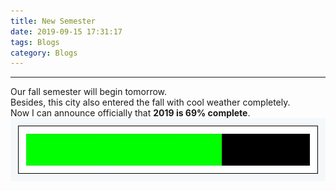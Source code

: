 ```yaml
---
title: New Semester
date: 2019-09-15 17:31:17
tags: Blogs
category: Blogs
---
```


- - - 
Our fall semester will begin tomorrow.<br>
Besides, this city also entered the fall with cool weather completely.<br>
Now I can announce officially that **2019 is 69% complete**.<br>
![Process](New-Semester/process.jpg "Process")
